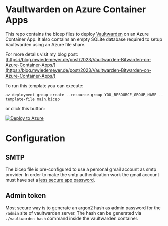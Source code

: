 # Vaultwarden on Azure Container Apps

This repo contains the bicep files to deploy [Vaultwarden](https://github.com/dani-garcia/vaultwarden) on an Azure Container App. It also contains an empty SQLite database required to setup Vaultwarden using an Azure file share.

For more details visit my blog post: [https://blog.mwiedemeyer.de/post/2023/Vaultwarden-Bitwarden-on-Azure-Container-Apps/](https://blog.mwiedemeyer.de/post/2023/Vaultwarden-Bitwarden-on-Azure-Container-Apps/)

To run this template you can execute:

`az deployment group create --resource-group YOU_RESOURCE_GROUP_NAME --template-file main.bicep`

or click this button:

[![Deploy to Azure](https://aka.ms/deploytoazurebutton)](https://portal.azure.com/#create/Microsoft.Template/uri/https%3A%2F%2Fraw.githubusercontent.com%2Fsw00sh0r%2Fvaultwarden-on-azure-container-apps%2Frefs%2Fheads%2Fmain%2Fmain.json)

# Configuration

## SMTP
The bicep file is pre-configured to use a personal gmail account as smtp provider. In order to make the smtp authentication work the gmail account must have set a [less secure app password](https://support.google.com/accounts/answer/185833?hl=en).

## Admin token
Most secure way is to generate an argon2 hash as admin password for the `/admin` site of vaultwarden server. The hash can be generated via `./vaultwarden hash` command inside the vaultwarden container.

